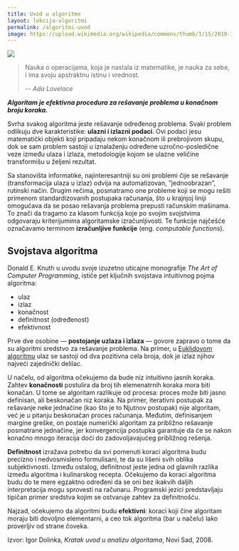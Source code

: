 ```yaml
---
title: Uvod u algoritme
layout: lekcija-algoritmi
permalink: /algoritmi-uvod
image: https://upload.wikimedia.org/wikipedia/commons/thumb/1/15/2010-10-30_Geeste%2C_Moormuseum_032_%285207510676%29.jpg/1024px-2010-10-30_Geeste%2C_Moormuseum_032_%285207510676%29.jpg
---
```


![]({{page.image}})

> Nauka o operacijama, koja je nastala iz matematike, je nauka za sebe, i ima svoju apstraktnu istinu i vrednost.
>
> -- <cite>Ada Lovelace</cite>

***Algoritam je efektivna procedura za rešavanje problema u konačnom broju koraka.***

Svrha svakog algoritma jeste rešavanje određenog problema. Svaki problem odlikuju dve karakteristike: **ulazni i izlazni podaci**. Ovi podaci jesu matematički objekti koji pripadaju nekom konačnom ili prebrojivom skupu, dok se sam problem sastoji u iznalaženju određene uzročno-posledične veze između ulaza i izlaza, metodologije kojom se ulazne veličine transformišu u željeni rezultat.

Sa stanovišta informatike, najinteresantniji su oni problemi čije se rešavanje (transformacija ulaza u izlaz) odvija na automatizovan, ”jednoobrazan”, rutinski način. Drugim rečima, posmatramo one probleme koji se mogu rešiti primenom standardizovanih postupaka računanja, što u krajnjoj liniji omogućava da se posao rešavanja problema prepusti računskim mašinama. To znači da tragamo za klasom funkcija koje po svojim svojstvima odgovaraju kriterijumima algoritamske izračunljivosti. Te funkcije najčešće označavamo terminom **izračunljive funkcije** (eng. *computable functions*).

## Svojstava algoritma

Donald E. Knuth u uvodu svoje izuzetno uticajne monografije *The Art of Computer Programming*, ističe pet ključnih svojstava intuitivnog pojma algoritma:

- ulaz
- izlaz
- konačnost
- definitnost (određenost)
- efektivnost

Prve dve osobine — **postojanje uzlaza i izlaza** — govore zapravo o tome da su algoritmi sredstvo za rešavanje problema. Na primer, u [Euklidovom algoritmu](/euklidov-algoritam) ulaz se sastoji od dva pozitivna cela broja, dok je izlaz njihov najveći zajednički delilac.

U načelu, od algoritma očekujemo da bude niz intuitivno jasnih koraka. Zahtev **konačnosti** postulira da broj tih elemenatrnih koraka mora biti konačan. U tome se algoritam razlikuje od procesa: proces može biti jasno definisan, ali beskonačan niz koraka. Na primer, iterativni postupak za rešavanje neke jednačine (kao što je to Njutnov postupak) nije algoritam, već je u pitanju beskonačan proces računanja. Međutim, definisanjem margine greške, on postaje numerički algoritam za približno rešavanje posmatrane jednačine, jer konvergencija postupka garantuje da će se nakon konačno mnogo iteracija doći do zadovoljavajućeg približnog rešenja.

**Definitnost** izražava potrebu da svi pomenuti koraci algoritma budu precizno i nedvosmisleno formulisani, te da su lišeni svih oblika subjektivnosti. Između ostalog, definitnost jeste jedna od glavnih razlika između algoritma i kulinarskog recepta. Očekujemo da koraci algoritma budu do te mere egzaktno određeni da se oni bez ikakvih daljih interpretacija mogu sprovesti na računaru. Programski jezici predstavljaju tipičan primer sredstva kojim se ostvaruje zahtev za definitnošću.

Najzad, očekujemo da algoritmi budu **efektivni**: koraci koji čine algoritam moraju biti dovoljno elementarni, a ceo tok algoritma (bar u načelu) lako proverljiv od strane čoveka.


Izvor: Igor Dolinka, *Kratak uvod u analizu algoritama*, Novi Sad, 2008.
